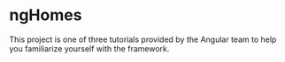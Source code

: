 # ngHomes
This project is one of three tutorials provided by the Angular team to help you familiarize yourself with the framework.
